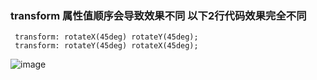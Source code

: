 ### transform 属性值顺序会导致效果不同 以下2行代码效果完全不同
```
 transform: rotateX(45deg) rotateY(45deg);
 transform: rotateY(45deg) rotateX(45deg);
```
![image](http://note.youdao.com/yws/public/resource/e8d3f9010376001e344d77eee9798c51/xmlnote/506AF7234D2A453F9263839C9759E419/30721)